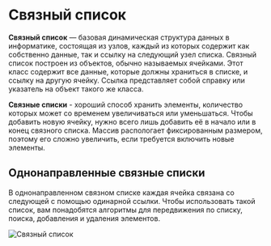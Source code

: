 # Связный список

**Связный список** — базовая динамическая структура данных в информатике, состоящая из узлов, каждый из которых содержит как собственно 
данные, так и ссылку на следующий узел списка. Связный список построен из объектов, обычно называемых ячейками. Этот класс содержит все 
данные, которые должны храниться в списке, и ссылку на другую ячейку. Ссылка представляет собой справку или указатель на объект такого 
же класса.

**Связные списки** - хороший способ хранить элементы, количество которых может со временем увеличиваться или уменьшаться. Чтобы 
добавить новую ячейку, нужно всего лишь добавить её в начало или в конец связного списка. Массив распологает фиксированным размером, 
поэтому его сложно увеличить, если требуется включить новые элементы.


## Однонаправленные связные списки

В однонаправленном связном списке каждая ячейка связана со следующей с помощью одинарной ссылки. Чтобы использовать такой список, вам 
понадобятся алгоритмы для передвижения по списку, поиска, добавления и удаления элементов.

![Связный список](https://upload.wikimedia.org/wikipedia/commons/6/6d/Singly-linked-list.svg)
